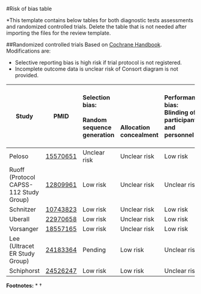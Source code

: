 #Risk of bias table

*This template contains below tables for both diagnostic tests assessments and randomized controlled trials. Delete the table that is not needed after importing the files for the review template.

##Randomized controlled trials
Based on [Cochrane Handbook](http://handbook.cochrane.org/chapter_8/table_8_5_d_criteria_for_judging_risk_of_bias_in_the_risk_of.htm). Modifications are:
* Selective reporting bias is high risk if trial protocol is not registered.
* Incomplete outcome data is unclear risk of Consort diagram is not provided.

|  Study        |  PMID | Selection bias:<br/><br/>Random sequence generation<br/>| <br/><br/><br/><br/>Allocation concealment|Performance bias:<br/>Blinding of participants and personnel|Detection bias:<br/><br/>Blinding of outcome assessment<br/>|Attrition bias:<br/><br/>Incomplete outcome data<br/>|Reporting bias:<br/><br/><br/>Selective reporting|Other biases:<br/><br/>E.g. imbalanced compliance , co-interventions, or other<br/>|
| ------------- |--------------------------------------|:---------|:---------|:--------------|:------------|:----------|:----------|:----------|
| Peloso       |[15570651](http://pubmed.gov/15570651)|Unclear risk |Unclear risk |Low risk |Low risk |Low risk |Low risk|Low risk|
| Ruoff  (Protocol CAPSS-112 Study Group) |[12809961](http://pubmed.gov/12809961)|Low risk |Unclear risk |Unclear risk |Unclear risk |Low risk|Low risk|Low risk|
| Schnitzer    |[10743823](http://pubmed.gov/10743823)|Low risk |Unclear risk |Low risk |Low risk |Low risk |Low risk|Low risk|
| Uberall      |[22970658](http://pubmed.gov/22970658)|Low risk |Unclear risk |Low risk |Low risk |Low risk |Low risk|Low risk|
| Vorsanger    |[18557165](http://pubmed.gov/18557165)|Low risk |Unclear risk |Low risk |Low risk |Low risk |Low risk|Low risk|
| Lee (Ultracet ER Study Group)|[24183364](http://pubmed.gov/24183364)|Pending |Low risk |Unclear risk |Unclear risk |Low risk |Low risk|Low risk|
| Schiphorst   |[24526247](http://pubmed.gov/24526247)|Low risk |Low risk |Unclear risk |Unclear risk |Low risk |Low risk|Low risk|


**Footnotes:**
*
†
